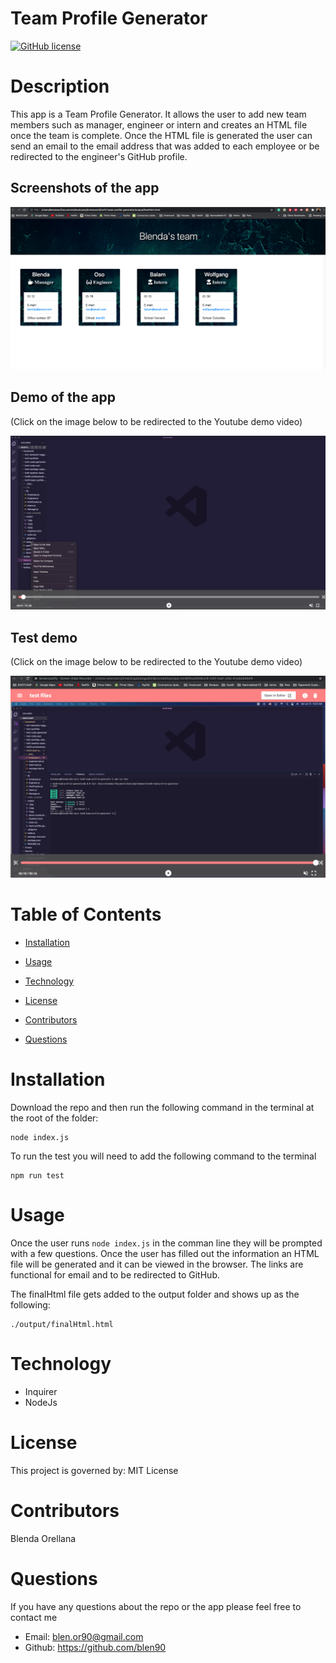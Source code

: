 # Team Profile Generator

[![GitHub license](https://img.shields.io/badge/License-MIT-blue.svg)]()

# Description

This app is a Team Profile Generator. It allows the user to add new team members such as manager, engineer or intern and creates an HTML file once the team is complete. Once the HTML file is generated the user can send an email to the email address that was added to each employee or be redirected to the engineer's GitHub profile. 

## Screenshots of the app

![Team Profile Generator](./output/team-profile-generator.jpg)

## Demo of the app

(Click on the image below to be redirected to the Youtube demo video)

[![Team Profile Generator file Demo](./output/demo-screenshot.jpg)](https://www.youtube.com/watch?v=kt0x8Xmc4Dk)

## Test demo

(Click on the image below to be redirected to the Youtube demo video)

[![Team Profile Generator test Demo](./output/test-demo.jpg)](https://www.youtube.com/watch?v=6FcOg1TgJRc)

# Table of Contents

* [Installation](#installation)
    
* [Usage](#usage)

* [Technology](#technology)

* [License](#license)

* [Contributors](#contributors)

* [Questions](#questions)

# Installation

Download the repo and then run  the following command in the terminal at the root of the folder:

```
node index.js
```

To run the test you will need to add the following command to the terminal

```
npm run test
```

# Usage

Once the user runs ```node index.js``` in the comman line they will be prompted with a few questions. Once the user has filled out the information an HTML file will be generated and it can be viewed in the browser. The links are functional for email and to be redirected to GitHub. 

The finalHtml file gets added to the output folder and shows up as the following:

```
./output/finalHtml.html
```

# Technology

* Inquirer
* NodeJs

# License 

This project is governed by: MIT License

# Contributors

Blenda Orellana

# Questions

If you have any questions about the repo or the app please feel free to contact me
 * Email: blen.or90@gmail.com
 * Github: https://github.com/blen90

